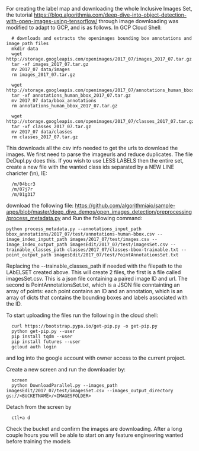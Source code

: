 For creating the label map and downloading the whole Inclusive Images Set, the tutorial
https://blog.algorithmia.com/deep-dive-into-object-detection-with-open-images-using-tensorflow/
through image downloading was modified to adapt to GCP, and is as follows.
In GCP Cloud Shell:

      # downloads and extracts the openimages bounding box annotations and image path files
      mkdir data
      wget http://storage.googleapis.com/openimages/2017_07/images_2017_07.tar.gz
      tar -xf images_2017_07.tar.gz
      mv 2017_07 data/images
      rm images_2017_07.tar.gz

      wget http://storage.googleapis.com/openimages/2017_07/annotations_human_bbox_2017_07.tar.gz
      tar -xf annotations_human_bbox_2017_07.tar.gz
      mv 2017_07 data/bbox_annotations
      rm annotations_human_bbox_2017_07.tar.gz

      wget http://storage.googleapis.com/openimages/2017_07/classes_2017_07.tar.gz
      tar -xf classes_2017_07.tar.gz
      mv 2017_07 data/classes
      rm classes_2017_07.tar.gz

This downloads all the csv info needed to get the urls to download the images.
We first need to parse the imageurls and reduce duplicates.
The file DeDupl.py does this. 
If you wish to use LESS LABELS then the entire set, create a new file with the wanted class ids separated by a NEW LINE charicter (\n), IE:

      /m/04bcr3
      /m/07j7r
      /m/01g317

download the following file: https://github.com/algorithmiaio/sample-apps/blob/master/deep_dive_demos/open_images_detection/preprocessing/process_metadata.py
and Run the following command:

    python process_metadata.py --annotations_input_path bbox_annotations/2017_07/test/annotations-human-bbox.csv --image_index_inputt_path images/2017_07/test/images.csv --image_index_output_path imagesEdit/2017_07/test/imagesSet.csv --trainable_classes_path classes/2017_07/classes-bbox-trainable.txt --point_output_path imagesEdit/2017_07/test/PointAnnotationsSet.txt
    
Replacing the --trainable_classes_path if needed with the filepath to the LAbELSET created above.
This will create 2 files, the first is a file called imagesSet.csv. This is a json file containing a paired image ID and url. The second is PointAnnotationsSet.txt, which is a JSON file conntainting an array of points: each point contains an ID and an annotation, which is an array of dicts that contains the bounding boxes and labels associated with the ID.

To start uploading the files run the following in the cloud shell:

      curl https://bootstrap.pypa.io/get-pip.py -o get-pip.py
      python get-pip.py --user
      pip install tqdm --user
      pip install futures --user
      gcloud auth login
      
and log into the google account with owner access to the current project. 

Create a new screen and run the downloader by:

      screen
      python DownloadParallel.py --images_path imagesEdit/2017_07/test/imagesSet.csv --images_output_directory gs://<BUCKETNAME>/<IMAGESFOLDER>
      
Detach from the screen by
      
      ctl+a d

Check the bucket and confirm the images are downloading. After a long couple hours you will be able to start on any feature engineering wanted before training the models
